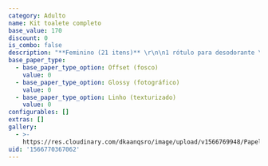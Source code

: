 ```yaml
---
category: Adulto
name: Kit toalete completo
base_value: 170
discount: 0
is_combo: false
description: "**Feminino (21 itens)** \r\n\n1 rótulo para desodorante \r\n\n1 rótulo de enxaguante bucal \r\n\n1 rótulo para fio dental \r\n\n1 rótulo para álcool gel \r\n\n6 cintas para absorvente \r\n\n1 caixa para cotonetes \r\n\n1 caixa para lixa de unha \r\n\n1 caixa para kit costura \r\n\n1 caixa para engov \r\n\n1 caixa para antiácido \r\n\n1 caixa para epocler \r\n\n1 caixa para curativos \r\n\n1 caixa para analgésicos \r\n\n1 caixa para balas de menta\r\n\n1 caixa para elásticos de cabelo\r\n\n1 bandeja em mdf cru\r\n\n\r\n\n**Masculino (13 itens)** \r\n\n1 rótulo para desodorante \r\n\n1 rótulo de enxaguante bucal \r\n\n1 rótulo para fio dental \r\n\n1 rótulo para álcool gel \r\n\n1 caixa para cotonetes \r\n\n1 caixa para kit costura \r\n\n1 caixa para engov \r\n\n1 caixa para antiácido \r\n\n1 caixa para epocler \r\n\n1 caixa para curativos \r\n\n1 caixa para analgésicos \r\n\n1 caixa para balas de menta\r\n\n1 bandeja em mdf cru\r\n\n\r\n\n\\*Não inclui os produtos, apenas embalagens vazias e bandeja."
base_paper_type:
  - base_paper_type_option: Offset (fosco)
    value: 0
  - base_paper_type_option: Glossy (fotográfico)
    value: 0
  - base_paper_type_option: Linho (texturizado)
    value: 0
configurables: []
extras: []
gallery:
  - >-
    https://res.cloudinary.com/dkaanqsro/image/upload/v1566769948/Papelaria%20adulto/Kit_toalete_avdbbm.jpg
uid: '1566770367062'
---
```


